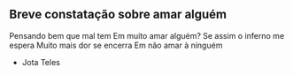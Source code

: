 ## Breve constatação sobre amar alguém

Pensando bem que mal tem
Em muito amar alguém?
Se assim o inferno me espera
Muito mais dor se encerra
Em não amar à ninguém

- Jota Teles